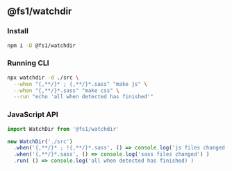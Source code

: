 
## @fs1/watchdir

### Install
``` sh
npm i -D @fs1/watchdir
```

### Running CLI
``` sh
npx watchdir -d ./src \
  --when "{,**/}* ; {,**/}*.sass" "make js" \
  --when "{,**/}*.sass" "make css" \
  --run "echo 'all when detected has finished'"
```

### JavaScript API
``` js
import WatchDir from '@fs1/watchdir'

new WatchDir('./src')
  .when('{,**/}* ; !{,**/}*.sass', () => console.log('js files changed') )
  .when('{,**/}*.sass', () => console.log('sass files changed') )
  .run( () => console.log('all when detected has finished) )

```
